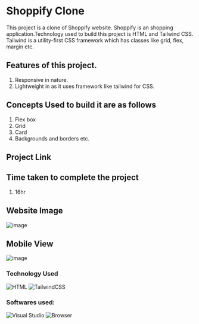# Shoppify Clone

This project is a clone of Shoppify website. Shoppify is an shopping application.Technology used to build this project is HTML and Tailwind CSS. Tailwind is a utility-first CSS framework which has classes like grid, flex, margin etc.

## Features of this project.
1. Responsive in nature.
2. Lightweight in as it uses framework like tailwind for CSS.

## Concepts Used to build it are as follows
1. Flex box
2. Grid
3. Card
4. Backgrounds and borders etc.

## Project Link


## Time taken to complete the project
1. 16hr

## Website Image
![image](./WebsiteScreenshot.png)

## Mobile View
![image](./Mobile.png)

### Technology Used
![HTML](https://img.shields.io/badge/-HTML-green)
![TailwindCSS](https://img.shields.io/badge/-tailwindcss-blue)


### Softwares used:
![Visual Studio](https://img.shields.io/badge/Code--editor-Visual%20Studio-green)
![Browser](https://img.shields.io/badge/Browser-Google--Chrome-green)




